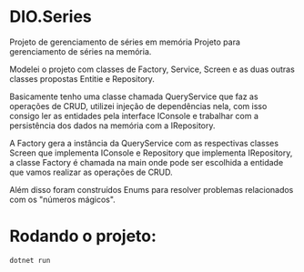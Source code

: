 # DIO.Series
Projeto de gerenciamento de séries em memória
Projeto para gerenciamento de séries na memória.

Modelei o projeto com classes de Factory, Service, Screen e as duas outras classes propostas Entitie e Repository.



Basicamente tenho uma classe chamada QueryService que faz as operações de CRUD, utilizei injeção de dependências nela, com isso consigo ler as entidades pela interface IConsole e trabalhar com a persistência dos dados na memória com a IRepository.



A Factory gera a instância da QueryService com as respectivas classes Screen que implementa IConsole e Repository que implementa IRepository, a classe Factory é chamada na main onde pode ser escolhida a entidade que vamos realizar as operações de CRUD.



Além disso foram construídos Enums para resolver problemas relacionados com os "números mágicos".

# Rodando o projeto:
```dotnet run```
